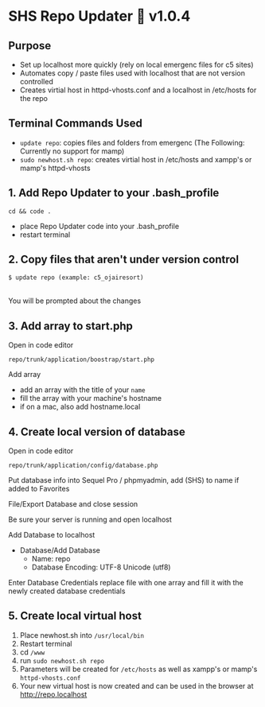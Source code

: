 # SHS Repo Updater 🚀 v1.0.4

## Purpose

- Set up localhost more quickly (rely on local emergenc files for c5 sites)
- Automates copy / paste files used with localhost that are not version controlled
- Creates virtial host in httpd-vhosts.conf and a localhost in /etc/hosts for the repo
  <br >

## Terminal Commands Used

- `update repo`: copies files and folders from emergenc
  (The Following: Currently no support for mamp)
- `sudo newhost.sh repo`: creates virtial host in /etc/hosts and xampp's or mamp's httpd-vhosts
  <br >

## 1. Add Repo Updater to your .bash_profile

```
cd && code .
```

- place Repo Updater code into your .bash_profile
- restart terminal

## 2. Copy files that aren't under version control

```
$ update repo (example: c5_ojairesort)
```

<br >
You will be prompted about the changes

## 3. Add array to start.php

Open in code editor

```
repo/trunk/application/boostrap/start.php
```

Add array

- add an array with the title of your `name`
- fill the array with your machine's hostname
- if on a mac, also add hostname.local

## 4. Create local version of database

Open in code editor

```
repo/trunk/application/config/database.php
```

Put database info into Sequel Pro / phpmyadmin, add (SHS) to name if added to Favorites

File/Export Database and close session

Be sure your server is running and open localhost

Add Database to localhost

- Database/Add Database
  - Name: repo
  - Database Encoding: UTF-8 Unicode (utf8)

Enter Database Credentials
replace file with one array and fill it with the newly created database credentials

## 5. Create local virtual host

1. Place newhost.sh into `/usr/local/bin`
2. Restart terminal
3. cd `/www`
4. run `sudo newhost.sh repo`
5. Parameters will be created for `/etc/hosts` as well as xampp's or mamp's `httpd-vhosts.conf`
6. Your new virtual host is now created and can be used in the browser at http://repo.localhost
